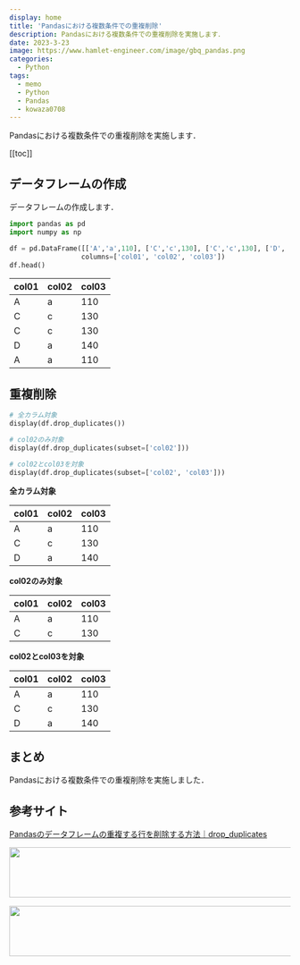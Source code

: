 ```yaml
---
display: home
title: 'Pandasにおける複数条件での重複削除'
description: Pandasにおける複数条件での重複削除を実施します．
date: 2023-3-23
image: https://www.hamlet-engineer.com/image/gbq_pandas.png
categories: 
  - Python
tags:
  - memo
  - Python
  - Pandas
  - kowaza0708
---
```

Pandasにおける複数条件での重複削除を実施します．

<!-- https://www.hamlet-engineer.com -->
<!-- ![](/image/ChordDiagram.png) -->

<!-- more -->

<ClientOnly>
  <CallInArticleAdsense />
</ClientOnly>

[[toc]]

## データフレームの作成
データフレームの作成します．

```python
import pandas as pd
import numpy as np

df = pd.DataFrame([['A','a',110], ['C','c',130], ['C','c',130], ['D', 'a',140],['A','a',110]],
                  columns=['col01', 'col02', 'col03'])
df.head()
```
| col01 | col02 | col03 |
| - | - | - |
| A | a | 110 |
| C | c | 130 |
| C | c | 130 |
| D | a | 140 |
| A | a | 110 |

## 重複削除

```python
# 全カラム対象
display(df.drop_duplicates())

# col02のみ対象
display(df.drop_duplicates(subset=['col02']))

# col02とcol03を対象
display(df.drop_duplicates(subset=['col02', 'col03']))
```

**全カラム対象**

| col01 | col02 | col03 |
| - | - | - |
| A | a | 110 |
| C | c | 130 |
| D | a | 140 |


**col02のみ対象**

| col01 | col02 | col03 |
| - | - | - |
| A | a | 110 |
| C | c | 130 |


**col02とcol03を対象**

| col01 | col02 | col03 |
| - | - | - |
| A | a | 110 |
| C | c | 130 |
| D | a | 140 |


## まとめ
Pandasにおける複数条件での重複削除を実施しました．

## 参考サイト
[Pandasのデータフレームの重複する行を削除する方法｜drop_duplicates](https://kino-code.com/python-pandas-drop_duplicates/)


<ClientOnly>
  <CallInArticleAdsense />
</ClientOnly>

<!-- TechAcademy -->
<a href="//af.moshimo.com/af/c/click?a_id=2604050&p_id=1555&pc_id=2816&pl_id=29835&guid=ON" rel="nofollow" referrerpolicy="no-referrer-when-downgrade"><img src="//image.moshimo.com/af-img/0866/000000029835.jpg" width="728" height="90" style="border:none;"></a><img src="//i.moshimo.com/af/i/impression?a_id=2604050&p_id=1555&pc_id=2816&pl_id=29835" width="1" height="1" style="border:none;">

<!-- テックキャンプ -->
<a href="//af.moshimo.com/af/c/click?a_id=2641145&p_id=1770&pc_id=3386&pl_id=25847&guid=ON" rel="nofollow" referrerpolicy="no-referrer-when-downgrade"><img src="//image.moshimo.com/af-img/1115/000000025847.png" width="728" height="90" style="border:none;"></a><img src="//i.moshimo.com/af/i/impression?a_id=2641145&p_id=1770&pc_id=3386&pl_id=25847" width="1" height="1" style="border:none;">


